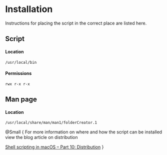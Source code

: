 # Installation


Instructions for placing the script in the correct place are listed here. 

## Script

#### Location      
```shell
/usr/local/bin
```
#### Permissions  
```shell
rwx r-x r-x
```

## Man page
#### Location
```shell
/usr/local/share/man/man1/folderCreator.1
```

@Small {
For more information on where and how the script can be installed view the blog article on distribution

[Shell scripting in macOS – Part 10: Distribution](https://arunpatwardhan.com/2023/02/02/shell-scripting-in-macos-part-10-distribution/)
}
